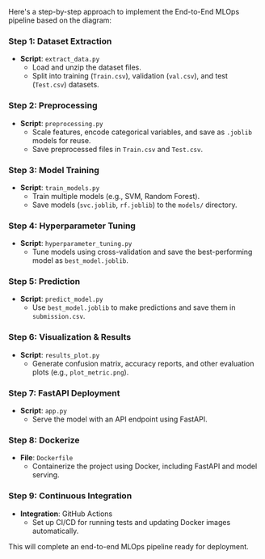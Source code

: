 Here's a step-by-step approach to implement the End-to-End MLOps pipeline based on the diagram:

### Step 1: Dataset Extraction
- **Script**: `extract_data.py`
  - Load and unzip the dataset files.
  - Split into training (`Train.csv`), validation (`val.csv`), and test (`Test.csv`) datasets.

### Step 2: Preprocessing
- **Script**: `preprocessing.py`
  - Scale features, encode categorical variables, and save as `.joblib` models for reuse.
  - Save preprocessed files in `Train.csv` and `Test.csv`.

### Step 3: Model Training
- **Script**: `train_models.py`
  - Train multiple models (e.g., SVM, Random Forest).
  - Save models (`svc.joblib`, `rf.joblib`) to the `models/` directory.

### Step 4: Hyperparameter Tuning
- **Script**: `hyperparameter_tuning.py`
  - Tune models using cross-validation and save the best-performing model as `best_model.joblib`.

### Step 5: Prediction
- **Script**: `predict_model.py`
  - Use `best_model.joblib` to make predictions and save them in `submission.csv`.

### Step 6: Visualization & Results
- **Script**: `results_plot.py`
  - Generate confusion matrix, accuracy reports, and other evaluation plots (e.g., `plot_metric.png`).

### Step 7: FastAPI Deployment
- **Script**: `app.py`
  - Serve the model with an API endpoint using FastAPI.

### Step 8: Dockerize
- **File**: `Dockerfile`
  - Containerize the project using Docker, including FastAPI and model serving.

### Step 9: Continuous Integration
- **Integration**: GitHub Actions
  - Set up CI/CD for running tests and updating Docker images automatically.

This will complete an end-to-end MLOps pipeline ready for deployment.